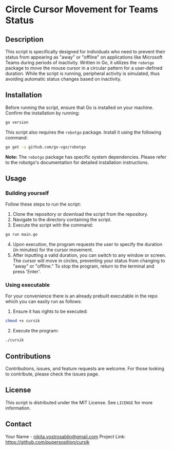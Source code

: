 # Circle Cursor Movement for Teams Status

## Description
This script is specifically designed for individuals who need to prevent their status from appearing as "away" or "offline" on applications like Microsoft Teams during periods of inactivity. Written in Go, it utilizes the `robotgo` package to move the mouse cursor in a circular pattern for a user-defined duration. While the script is running, peripheral activity is simulated, thus avoiding automatic status changes based on inactivity.

## Installation

Before running the script, ensure that Go is installed on your machine. Confirm the installation by running:

```bash
go version
```

This script also requires the `robotgo` package. Install it using the following command:

```bash
go get -u github.com/go-vgo/robotgo
```

**Note:** The `robotgo` package has specific system dependencies. Please refer to the robotgo's documentation for detailed installation instructions.

## Usage

### Building yourself

Follow these steps to run the script:

1. Clone the repository or download the script from the repository.
2. Navigate to the directory containing the script.
3. Execute the script with the command:

```bash
go run main.go
```

4. Upon execution, the program requests the user to specify the duration (in minutes) for the cursor movement.
5. After inputting a valid duration, you can switch to any window or screen. The cursor will move in circles, preventing your status from changing to "away" or "offline." To stop the program, return to the terminal and press 'Enter'.

### Using executable

For your convenience there is an already prebuilt executable in the repo which you
can easily run as follows:

1. Ensure it has rights to be executed:
```bash
chmod +x cursik
```
2. Execute the program:
```bash
./cursik
```

## Contributions

Contributions, issues, and feature requests are welcome. For those looking to contribute, please check the issues page.

## License

This script is distributed under the MIT License. See `LICENSE` for more information.

## Contact

Your Name - nikita.vostrosablin@gmail.com
Project Link: https://github.com/pupersosition/cursik
